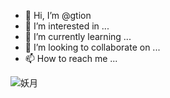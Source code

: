 - 👋 Hi, I’m @gtion
- 👀 I’m interested in ...
- 🌱 I’m currently learning ...
- 💞️ I’m looking to collaborate on ...
- 📫 How to reach me ...

![妖月](Inner-ghost.png)


<!---
gtion/gtion is a ✨ special ✨ repository because its `README.md` (this file) appears on your GitHub profile.
You can click the Preview link to take a look at your changes.
--->
